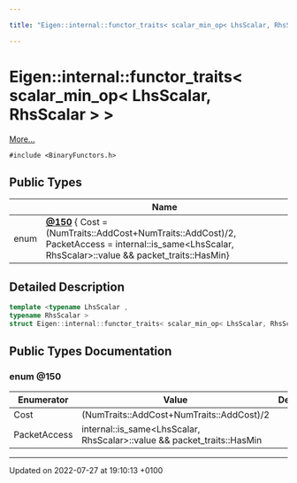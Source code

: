 ```yaml
---

title: "Eigen::internal::functor_traits< scalar_min_op< LhsScalar, RhsScalar > >"

---
```


# Eigen::internal::functor_traits< scalar_min_op< LhsScalar, RhsScalar > >



 [More...](#detailed-description)


`#include <BinaryFunctors.h>`

## Public Types

|                | Name           |
| -------------- | -------------- |
| enum| **[@150](http://example.org/classes/structeigen_1_1internal_1_1functor__traits_3_01scalar__min__op_3_01lhsscalar_00_01rhsscalar_01_4_01_4/#enum-@150)** { Cost = (NumTraits<LhsScalar>::AddCost+NumTraits<RhsScalar>::AddCost)/2, PacketAccess = internal::is_same<LhsScalar, RhsScalar>::value && packet_traits<LhsScalar>::HasMin} |

## Detailed Description

```cpp
template <typename LhsScalar ,
typename RhsScalar >
struct Eigen::internal::functor_traits< scalar_min_op< LhsScalar, RhsScalar > >;
```

## Public Types Documentation

### enum @150

| Enumerator | Value | Description |
| ---------- | ----- | ----------- |
| Cost | (NumTraits<LhsScalar>::AddCost+NumTraits<RhsScalar>::AddCost)/2|   |
| PacketAccess | internal::is_same<LhsScalar, RhsScalar>::value && packet_traits<LhsScalar>::HasMin|   |




-------------------------------

Updated on 2022-07-27 at 19:10:13 +0100